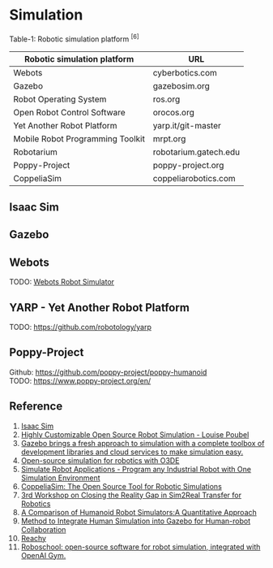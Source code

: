# Simulation

Table-1: Robotic simulation platform <sup>[6]</sup>

| Robotic simulation platform	| URL |
| -- | -- |
| Webots | cyberbotics.com |
| Gazebo | gazebosim.org |
| Robot Operating System | ros.org |
| Open Robot Control Software | orocos.org |
| Yet Another Robot Platform | yarp.it/git-master |
| Mobile Robot Programming Toolkit | mrpt.org |
| Robotarium | robotarium.gatech.edu |
| Poppy-Project | poppy-project.org |
| CoppeliaSim	| coppeliarobotics.com |

## Isaac Sim

## Gazebo

## Webots
TODO: [Webots Robot Simulator](https://github.com/cyberbotics/webots)

## YARP - Yet Another Robot Platform
TODO: https://github.com/robotology/yarp

## Poppy-Project
Github: https://github.com/poppy-project/poppy-humanoid <br>
TODO: https://www.poppy-project.org/en/

## Reference
1. [Isaac Sim](https://docs.omniverse.nvidia.com/isaacsim/latest/index.html#what-is-isaac-sim)
2. [Highly Customizable Open Source Robot Simulation - Louise Poubel](https://www.youtube.com/watch?v=FheYuaMYJHg)
3. [Gazebo brings a fresh approach to simulation with a complete toolbox of development libraries and cloud services to make simulation easy.](https://gazebosim.org/home)
4. [Open-source simulation for robotics with O3DE](https://robotec.ai/open-source-simulatrion-for-robotics-w/)
5. [Simulate Robot Applications - Program any Industrial Robot with One Simulation Environment](https://robodk.com/)
6. [CoppeliaSim: The Open Source Tool for Robotic Simulations](https://www.opensourceforu.com/2021/03/coppeliasim-the-open-source-tool-for-robotic-simulations/)
7. [3rd Workshop on Closing the Reality Gap in Sim2Real Transfer for Robotics](https://sim2real.github.io/)
8. [A Comparison of Humanoid Robot Simulators:A Quantitative Approach](https://arxiv.org/pdf/2008.04627.pdf)
9. [Method to Integrate Human Simulation into Gazebo for Human-robot Collaboration](https://iopscience.iop.org/article/10.1088/1757-899X/825/1/012006)
10. [Reachy](https://www.pollen-robotics.com/)
11. [Roboschool: open-source software for robot simulation, integrated with OpenAI Gym.](https://openai.com/research/roboschool)
